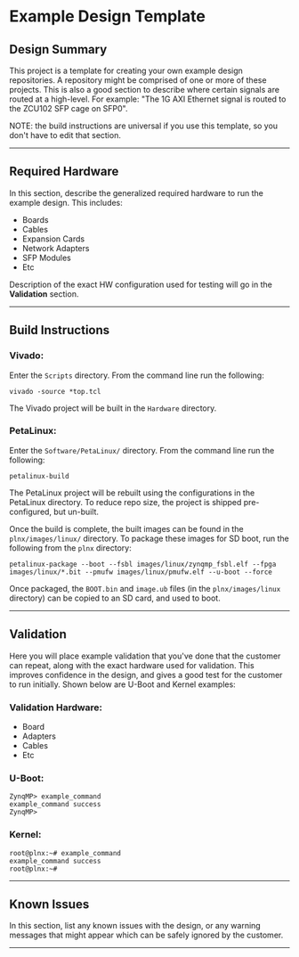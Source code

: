 # Example Design Template

## **Design Summary**

This project is a template for creating your own example design repositories. A repository might be comprised of one or more of these projects. This is also a good section to describe where certain signals are routed at a high-level. For example: "The 1G AXI Ethernet signal is routed to the ZCU102 SFP cage on SFP0".

NOTE: the build instructions are universal if you use this template, so you don't have to edit that section.

---

## **Required Hardware**

In this section, describe the generalized required hardware to run the example design. This includes:
- Boards
- Cables
- Expansion Cards
- Network Adapters
- SFP Modules
- Etc

Description of the exact HW configuration used for testing will go in the **Validation** section.

---

## **Build Instructions**

### **Vivado:**

Enter the `Scripts` directory. From the command line run the following:

`vivado -source *top.tcl`

The Vivado project will be built in the `Hardware` directory.

### **PetaLinux**:

Enter the `Software/PetaLinux/` directory. From the command line run the following:

`petalinux-build`

The PetaLinux project will be rebuilt using the configurations in the PetaLinux directory. To reduce repo size, the project is shipped pre-configured, but un-built.

Once the build is complete, the built images can be found in the `plnx/images/linux/` directory. To package these images for SD boot, run the following from the `plnx` directory:

`petalinux-package --boot --fsbl images/linux/zynqmp_fsbl.elf --fpga images/linux/*.bit --pmufw images/linux/pmufw.elf --u-boot --force`

Once packaged, the `BOOT.bin` and `image.ub` files (in the `plnx/images/linux` directory) can be copied to an SD card, and used to boot.

---

## **Validation**

Here you will place example validation that you've done that the customer can repeat, along with the exact hardware used for validation. This improves confidence in the design, and gives a good test for the customer to run initially. Shown below are U-Boot and Kernel examples:

### **Validation Hardware:**
- Board
- Adapters
- Cables
- Etc

### **U-Boot:**
```
ZynqMP> example_command
example_command success
ZynqMP>
```

### **Kernel:**
```
root@plnx:~# example_command
example_command success
root@plnx:~#
```

---

## **Known Issues**
In this section, list any known issues with the design, or any warning messages that might appear which can be safely ignored by the customer.

---
